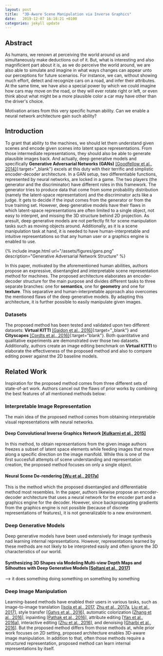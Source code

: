 ```yaml
---
layout: post
title:  "3D-Aware Scene Manipulation via Inverse Graphics"
date:   2019-12-07 16:18:21 +0100
categories: jekyll update
---
```

## Abstract

As humans, we renown at perceiving the world around us and simultaneously make deductions out of it. But, what is interesting and also magnificient part about it is, as we do perceive the world around, we are also able to simulate and imagine in what ways changes can appear unto our perceptions for future scenarios. For instance, we can, without showing much effort, 
detect and recognize cars on a road, and infer their attributes. At the same time, we have also a special power by which we could imagine how cars may move on the road, or they will ever rotate right or left, or even think about what might
be a more plausible color a car may have other than the driver's choice. 

Motivation arises from this very specific human ability. Can we enable a neural network architecture gain such ability?

## Introduction

To grant that ability to the machines, we should let them understand given scenes and encode given scenes into latent space representations. From those intermediate representations, they should also be able to generate plausible images back. And actually, deep generative models and specifically **Generative Adversarial Networks (GANs)** [[Goodfellow et al., 2014]](https://arxiv.org/abs/1406.2661){:target="_blank"} excels at this duty with their terrific and simplistic encoder-decoder architecture. In a GAN setup, two differentiable functions, represented by neural networks, are locked in a game. The two players (the generator and the discriminator) have different roles in this framework. The generator tries to produce data that come from some probability distribution (namely the latent-space representation) and the discriminator acts like a judge. It gets to decide if the input comes from the generator or from the true training set. However, deep generative models have their flaws in which latent-space representations are often limited to a single object, not easy to interpret, and missing the 3D structure behind 2D projection. As aresult, deep generative models are not perfectly fit for scene manipulation tasks such as moving objects around. Additionally, as it is a scene manipulation task at hand, it is needed to have human-interpretable and intuitive representations so that any human user or a graphics engine is enabled to use.

{% include image.html url="/assets/figures/gans.png" description="Generative Adversarial Network Structure" %}

In this paper, motivated by the aforementioned human abilities, authors propose an expressive, disentangled and interpretable scene representation method for machines. The proposed architecture elaborates an encoder-decoder structure for the main purpose and divides different tasks to three separate branches: one for **semantics**, one for **geometry** and one for **texture**. This separative and human-interpretable approach also overcomes the mentioned flaws of the deep generative models. By adapting this architecture, it is further possible to easily manipulate given images.

### Datasets

The proposed method has been tested and validated upon two different datasets: **Virtual KITTI** [[Gaidon et al., 2016]](https://arxiv.org/abs/1605.06457){:target="_blank"} and **Cityscapes** [[Cordts et al., 2016]](https://arxiv.org/abs/1604.01685){:target="blank"}. Both quantitative and qualitative experiments are demonstrated over those two datasets. Additionally, authors create an image editing benchmark on **Virtual KITTI** to elaborate the effectiveness of the proposed method and also to compare editing power against the 2D baseline models.

## Related Work

Inspiration for the proposed method comes from three different sets of state-of-art work. Authors cancel out the flaws of prior works by combining the best features of all mentioned methods below:

### Interpretable Image Representation

The main idea of the proposed method comes from obtaining interpretable visual representations with neural networks.

#### Deep Convolutional Inverse Graphics Network [[Kulkarni et al., 2015]](https://arxiv.org/abs/1503.03167)
In this method, to obtain representations from the given image authors freezes a subset of latent space elements while feeding images that move along a specific direction on the image manifold. While this is one of the first succesfull attempts of scene understanding and representation creation, the proposed method focuses on only a single object.

#### Neural Scene De-rendering [[Wu et al., 2017a]](http://nsd.csail.mit.edu/papers/nsd_cvpr.pdf)
This is the method which the proposed disentangled and differentiable method most resembles. In the paper, authors likewise propose an encoder-decoder architecture that uses a neural network for the encoder part and a graphics engine for the decoder. However, since backpropagating gradients from the graphics engine is not possible (because of discrete representations of features), it is not generalizable to a new environment.


### Deep Generative Models
Deep generative models have been used extensively for image synthesis nad learning internal representations. However, representations learned by these methods are not likely to be interpreted easily and often ignore the 3D characteristics of our world.

#### Synthesizing 3D Shapes via Modeling Multi-view Depth Maps and Silhouttes with Deep Generative Models [[Soltani et al., 2017]](#home)
--> it does something doing something on something by something


### Deep Image Manipulation
Learning-based methods have enabled their users in various tasks, such as image-to-image translation [[Isola et al., 2017](https://arxiv.org/abs/1611.07004), [Zhu et al., 2017a](https://arxiv.org/abs/1703.10593), [Liu et al., 2017](https://arxiv.org/abs/1703.00848)], style transfer [[Gatys et al., 2016](https://www.cv-foundation.org/openaccess/content_cvpr_2016/papers/Gatys_Image_Style_Transfer_CVPR_2016_paper.pdf)], automatic colorization [[Zhang et al., 2016](https://arxiv.org/abs/1603.08511)], inpainting [[Pathak et al., 2016](https://arxiv.org/abs/1604.07379)], attribute editing [[Yan et al., 2016a](https://arxiv.org/abs/1512.00570)], interactive editing [[Zhu et al., 2016](https://arxiv.org/abs/1609.03552)], and denoising [[Gharbi et al., 2016](https://groups.csail.mit.edu/graphics/demosaicnet/data/demosaic.pdf)]. But the proposed method differs from those methods at, while prior work focuses on 2D setting, proposed architecture enables 3D-aware image manipulation. In addition to that, often those methods require a structured representation, proposed method can learn internal representations by itself. 